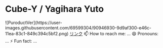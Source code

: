 <h1>Cube-Y / Yagihara Yuto</h1>
![PuroductVer](https://user-images.githubusercontent.com/69599304/90946930-9d9af300-e46c-11ea-83c1-849c394c5bf2.png) 
<a href="">リンク</a>
 📫 How to reach me: ...
 😄 Pronouns: ...
 ⚡ Fun fact: ...

